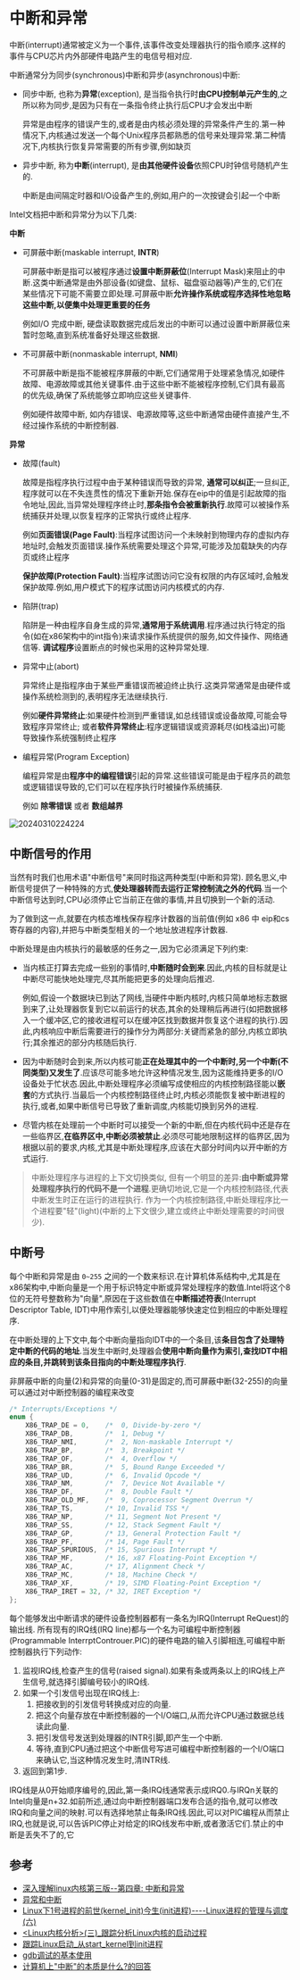 
# 中断和异常

中断(interrupt)通常被定义为一个事件,该事件改变处理器执行的指令顺序.这样的事件与CPU芯片内外部硬件电路产生的电信号相对应.

中断通常分为同步(synchronous)中断和异步(asynchronous)中断:

- 同步中断, 也称为**异常**(exception), 是当指令执行时**由CPU控制单元产生的**,之所以称为同步,是因为只有在一条指令终止执行后CPU才会发出中断

  异常是由程序的错误产生的,或者是由内核必须处理的异常条件产生的.第一种情况下,内核通过发送一个每个Unix程序员都熟悉的信号来处理异常.第二种情况下,内核执行恢复异常需要的所有步骤,例如缺页

- 异步中断, 称为**中断**(interrupt), 是**由其他硬件设备**依照CPU时钟信号随机产生的.

  中断是由间隔定时器和I/O设备产生的,例如,用户的一次按键会引起一个中断

Intel文档把中断和异常分为以下几类:

**中断**

- 可屏蔽中断(maskable interrupt, **INTR**)

  可屏蔽中断是指可以被程序通过**设置中断屏蔽位**(Interrupt Mask)来阻止的中断.这类中断通常是由外部设备(如键盘、鼠标、磁盘驱动器等)产生的,它们在某些情况下可能不需要立即处理.可屏蔽中断**允许操作系统或程序选择性地忽略这些中断,以便集中处理更重要的任务**

  例如I/O 完成中断, 硬盘读取数据完成后发出的中断可以通过设置中断屏蔽位来暂时忽略,直到系统准备好处理这些数据.

- 不可屏蔽中断(nonmaskable interrupt, **NMI**)

  不可屏蔽中断是指不能被程序屏蔽的中断,它们通常用于处理紧急情况,如硬件故障、电源故障或其他关键事件.由于这些中断不能被程序控制,它们具有最高的优先级,确保了系统能够立即响应这些关键事件.

  例如硬件故障中断, 如内存错误、电源故障等,这些中断通常由硬件直接产生,不经过操作系统的中断控制器.

**异常**

- 故障(fault)

  故障是指程序执行过程中由于某种错误而导致的异常, **通常可以纠正**;一旦纠正,程序就可以在不失连贯性的情况下重新开始.保存在eip中的值是引起故障的指令地址,因此,当异常处理程序终止时,**那条指令会被重新执行**.故障可以被操作系统捕获并处理,以恢复程序的正常执行或终止程序.

  例如**页面错误(Page Fault)**:当程序试图访问一个未映射到物理内存的虚拟内存地址时,会触发页面错误.操作系统需要处理这个异常,可能涉及加载缺失的内存页或终止程序

  **保护故障(Protection Fault)**:当程序试图访问它没有权限的内存区域时,会触发保护故障.例如,用户模式下的程序试图访问内核模式的内存.

- 陷阱(trap)

  陷阱是一种由程序自身生成的异常,**通常用于系统调用**.程序通过执行特定的指令(如在x86架构中的int指令)来请求操作系统提供的服务,如文件操作、网络通信等. **调试程序**设置断点的时候也采用的这种异常处理.

- 异常中止(abort)

  异常终止是指程序由于某些严重错误而被迫终止执行.这类异常通常是由硬件或操作系统检测到的,表明程序无法继续执行.

  例如**硬件异常终止**:如果硬件检测到严重错误,如总线错误或设备故障,可能会导致程序异常终止; 或者**软件异常终止**:程序逻辑错误或资源耗尽(如栈溢出)可能导致操作系统强制终止程序

- 编程异常(Program Exception)

  编程异常是由**程序中的编程错误**引起的异常.这些错误可能是由于程序员的疏忽或逻辑错误导致的,它们可以在程序执行时被操作系统捕获.

  例如 **除零错误** 或者 **数组越界**

![20240310224224](https://raw.githubusercontent.com/learner-lu/picbed/master/20240310224224.png)

## 中断信号的作用

当然有时我们也用术语"中断信号"来同时指这两种类型(中断和异常). 顾名思义,中断信号提供了一种特殊的方式,**使处理器转而去运行正常控制流之外的代码**.当一个中断信号达到时,CPU必须停止它当前正在做的事情,并且切换到一个新的活动.

为了做到这一点,就要在内核态堆栈保存程序计数器的当前值(例如 x86 中 eip和cs寄存器的内容),并把与中断类型相关的一个地址放进程序计数器.

中断处理是由内核执行的最敏感的任务之一,因为它必须满足下列约束:

- 当内核正打算去完成一些别的事情时,**中断随时会到来**.因此,内核的目标就是让中断尽可能快地处理完,尽其所能把更多的处理向后推迟.

  例如,假设一个数据块已到达了网线,当硬件中断内核时,内核只简单地标志数据到来了,让处理器恢复到它以前运行的状态,其余的处理稍后再进行(如把数据移入一个缓冲区,它的接收进程可以在缓冲区找到数据并恢复这个进程的执行).因此,内核响应中断后需要进行的操作分为两部分:关键而紧急的部分,内核立即执行;其余推迟的部分内核随后执行.
  
- 因为中断随时会到来,所以内核可能**正在处理其中的一个中断时,另一个中断(不同类型)又发生了**.应该尽可能多地允许这种情况发生,因为这能维持更多的I/O设备处于忙状态.因此,中断处理程序必须编写成使相应的内核控制路径能以**嵌套**的方式执行.当最后一个内核控制路径终止时,内核必须能恢复被中断进程的执行,或者,如果中断信号已导致了重新调度,内核能切换到另外的进程.
- 尽管内核在处理前一个中断时可以接受一个新的中断,但在内核代码中还是存在一些临界区,**在临界区中,中断必须被禁止**.必须尽可能地限制这样的临界区,因为根据以前的要求,内核,尤其是中断处理程序,应该在大部分时间内以开中断的方式运行.

> 中断处理程序与进程的上下文切换类似, 但有一个明显的差异:**由中断或异常处理程序执行的代码不是一个进程**.更确切地说,它是一个内核控制路径,代表中断发生时正在运行的进程执行. 作为一个内核控制路径,中断处理程序比一个进程要"轻"(light)(中断的上下文很少,建立或终止中断处理需要的时间很少).

## 中断号

每个中断和异常是由 `0~255` 之间的一个数来标识.在计算机体系结构中,尤其是在x86架构中,中断向量是一个用于标识特定中断或异常处理程序的数值.Intel将这个8位的无符号整数称为"向量",原因在于这些数值在**中断描述符表**(Interrupt Descriptor Table, IDT)中用作索引,以便处理器能够快速定位到相应的中断处理程序.

在中断处理的上下文中,每个中断向量指向IDT中的一个条目,该**条目包含了处理特定中断的代码的地址**.当发生中断时,处理器会**使用中断向量作为索引,查找IDT中相应的条目,并跳转到该条目指向的中断处理程序执行**.

非屏蔽中断的向量(2)和异常的向量(0-31)是固定的,而可屏蔽中断(32-255)的向量可以通过对中断控制器的编程来改变

```c
/* Interrupts/Exceptions */
enum {
	X86_TRAP_DE = 0,	/*  0, Divide-by-zero */
	X86_TRAP_DB,		/*  1, Debug */
	X86_TRAP_NMI,		/*  2, Non-maskable Interrupt */
	X86_TRAP_BP,		/*  3, Breakpoint */
	X86_TRAP_OF,		/*  4, Overflow */
	X86_TRAP_BR,		/*  5, Bound Range Exceeded */
	X86_TRAP_UD,		/*  6, Invalid Opcode */
	X86_TRAP_NM,		/*  7, Device Not Available */
	X86_TRAP_DF,		/*  8, Double Fault */
	X86_TRAP_OLD_MF,	/*  9, Coprocessor Segment Overrun */
	X86_TRAP_TS,		/* 10, Invalid TSS */
	X86_TRAP_NP,		/* 11, Segment Not Present */
	X86_TRAP_SS,		/* 12, Stack Segment Fault */
	X86_TRAP_GP,		/* 13, General Protection Fault */
	X86_TRAP_PF,		/* 14, Page Fault */
	X86_TRAP_SPURIOUS,	/* 15, Spurious Interrupt */
	X86_TRAP_MF,		/* 16, x87 Floating-Point Exception */
	X86_TRAP_AC,		/* 17, Alignment Check */
	X86_TRAP_MC,		/* 18, Machine Check */
	X86_TRAP_XF,		/* 19, SIMD Floating-Point Exception */
	X86_TRAP_IRET = 32,	/* 32, IRET Exception */
};
```

每个能够发出中断请求的硬件设备控制器都有一条名为IRQ(Interrupt ReQuest)的输出线. 所有现有的IRQ线(IRQ line)都与一个名为可编程中断控制器(Programmable InterrptControuer.PIC)的硬件电路的输入引脚相连,可编程中断控制器执行下列动作:

1. 监视IRQ线,检查产生的信号(raised signal).如果有条或两条以上的IRQ线上产生信号,就选择引脚编号较小的IRQ线.
2. 如果一个引发信号出现在IRQ线上:
   1. 把接收到的引发信号转换成对应的向量.
   2. 把这个向量存放在中断控制器的一个I/O端口,从而允许CPU通过数据总线读此向量.
   3. 把引发信号发送到处理器的INTR引脚,即产生一个中断.
   4. 等待,直到CPU通过把这个中断信号写进可编程中断控制器的一个I/O端口来确认它,当这种情况发生时,清INTR线.
3. 返回到第1步.

IRQ线是从0开始顺序编号的,因此,第一条IRQ线通常表示成IRQ0.与IRQn关联的Intel向量是n+32.如前所述,通过向中断控制器端口发布合适的指令,就可以修改IRQ和向量之间的映射.可以有选择地禁止每条IRQ线.因此,可以对PIC编程从而禁止IRQ,也就是说,可以告诉PIC停止对给定的IRQ线发布中断,或者激活它们.禁止的中断是丢失不了的,它

## 参考

- [深入理解linux内核第三版--第四章: 中断和异常](https://zhuanlan.zhihu.com/p/634612418)
- [异常和中断](https://nu-ll.github.io/2020/08/25/%E5%BC%82%E5%B8%B8%E5%92%8C%E4%B8%AD%E6%96%AD/)
- [Linux下1号进程的前世(kernel_init)今生(init进程)----Linux进程的管理与调度(六)](https://blog.csdn.net/gatieme/article/details/51532804)
- [<Linux内核分析>(三)_跟踪分析Linux内核的启动过程](https://blog.csdn.net/FIELDOFFIER/article/details/44518597)
- [跟踪Linux启动_从start_kernel到init进程](https://www.cnblogs.com/slz-coder150315/articles/4357986.html)
- [gdb调试的基本使用](https://www.cnblogs.com/HKUI/p/8955443.html)
- [计算机上"中断"的本质是什么?的回答](https://www.zhihu.com/question/21440586/answer/991259675)